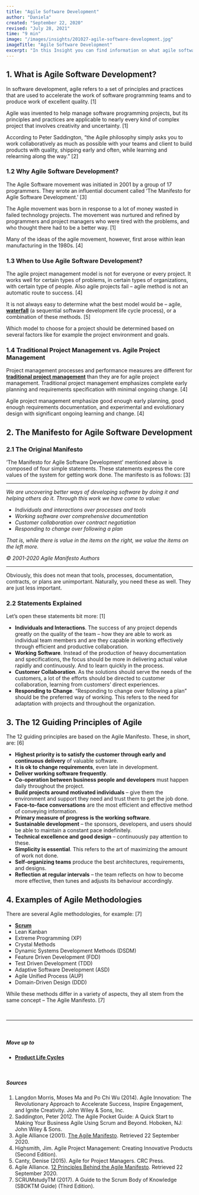 ```yaml
---
title: "Agile Software Development"
author: "Daniela"
created: "September 22, 2020"
revised: "July 28, 2021"
time: "9 min"
image: "/images/insights/201027-agile-software-development.jpg"
imageTitle: "Agile Software Development"
excerpt: "In this Insight you can find information on what agile software development is, why this method was created, and when it can be used. In addition, the Insight lists some examples of agile methods."
---
```


## 1. What is Agile Software Development?

In software development, agile refers to a set of principles and practices that are used to accelerate the work of software programming teams and to produce work of excellent quality. [1]

Agile was invented to help manage software programming projects, but its principles and practices are applicable to nearly every kind of complex project that involves creativity and uncertainty. [1]

According to Peter Saddington, “the Agile philosophy simply asks you to work collaboratively as much as possible with your teams and client to build products with quality, shipping early and often, while learning and relearning along the way.” [2]

### 1.2 Why Agile Software Development?

The Agile Software movement was initiated in 2001 by a group of 17 programmers. They wrote an influential document called ‘The Manifesto for Agile Software Development.’ [3]

The Agile movement was born in response to a lot of money wasted in failed technology projects. The movement was nurtured and refined by programmers and project managers who were tired with the problems, and who thought there had to be a better way. [1]

Many of the ideas of the agile movement, however, first arose within lean manufacturing in the 1980s. [4]

### 1.3 When to Use Agile Software Development?

The agile project management model is not for everyone or every project. It works well for certain types of problems, in certain types of organizations, with certain type of people. Also agile projects fail – agile method is not an automatic route to success. [4]

It is not always easy to determine what the best model would be – agile, [**waterfall**](/insights/waterfall-software-development) (a sequential software development life cycle process), or a combination of these methods. [5]

Which model to choose for a project should be determined based on several factors like for example the project environment and goals.

### 1.4 Traditional Project Management vs. Agile Project Management

Project management processes and performance measures are different for [**traditional project management**](/insights/project-management) than they are for agile project management. Traditional project management emphasizes complete early planning and requirements specification with minimal ongoing change. [4]

Agile project management emphasize good enough early planning, good enough requirements documentation, and experimental and evolutionary design with significant ongoing learning and change. [4]

## 2. The Manifesto for Agile Software Development

### 2.1 The Original Manifesto

‘The Manifesto for Agile Software Development’ mentioned above is composed of four simple statements. These statements express the core values of the system for getting work done. The manifesto is as follows: [3]

---

*We are uncovering better ways of developing software by doing it and helping others do it. Through this work we have come to value:*

- *Individuals and interactions over processes and tools*
- *Working software over comprehensive documentation*
- *Customer collaboration over contract negotiation*
- *Responding to change over following a plan*

*That is, while there is value in the items on the right, we value the items on the left more.*

*© 2001-2020 Agile Manifesto Authors*

---

Obviously, this does not mean that tools, processes, documentation, contracts, or plans are unimportant. Naturally, you need these as well. They are just less important.

### 2.2 Statements Explained

Let’s open these statements bit more: [1]

- **Individuals and Interactions**. The success of any project depends greatly on the quality of the team – how they are able to work as individual team members and are they capable in working effectively through efficient and productive collaboration.
- **Working Software**. Instead of the production of heavy documentation and specifications, the focus should be more in delivering actual value rapidly and continuously. And to learn quickly in the process.
- **Customer Collaboration**. As the solutions should serve the needs of the customers, a lot of the efforts should be directed to customer collaboration, learning from customers’ direct experiences.
- **Responding to Change**. “Responding to change over following a plan” should be the preferred way of working. This refers to the need for adaptation with projects and throughout the organization.

## 3. The 12 Guiding Principles of Agile

The 12 guiding principles are based on the Agile Manifesto. These, in short, are: [6]

- **Highest priority is to satisfy the customer through early and continuous delivery** of valuable software.
- **It is ok to change requirements**, even late in development.
- **Deliver working software frequently**.
- **Co-operation between business people and developers** must happen daily throughout the project.
- **Build projects around motivated individuals** – give them the environment and support they need and trust them to get the job done.
- **Face-to-face conversations** are the most efficient and effective method of conveying information.
- **Primary measure of progress is the working software**.
- **Sustainable development** – the sponsors, developers, and users should be able to maintain a constant pace indefinitely.
- **Technical excellence and good design** – continuously pay attention to these.
- **Simplicity is essential**. This refers to the art of maximizing the amount of work not done.
- **Self-organizing teams** produce the best architectures, requirements, and designs.
- **Reflection at regular intervals** – the team reflects on how to become more effective, then tunes and adjusts its behaviour accordingly.

## 4. Examples of Agile Methodologies

There are several Agile methodologies, for example: [7]

- [**Scrum**](/insights/scrum)
- Lean Kanban
- Extreme Programming (XP)
- Crystal Methods
- Dynamic Systems Development Methods (DSDM)
- Feature Driven Development (FDD)
- Test Driven Development (TDD)
- Adaptive Software Development (ASD)
- Agile Unified Process (AUP)
- Domain-Driven Design (DDD)

While these methods differ in a variety of aspects, they all stem from the same concept – The Agile Manifesto. [7]

&nbsp;

***
&nbsp;

##### Move up to

- [**Product Life Cycles**](/insights/product-lifecycles)

&nbsp;

##### Sources

1. Langdon Morris, Moses Ma and Po Chi Wu (2014). Agile Innovation: The Revolutionary Approach to Accelerate Success, Inspire Engagement, and Ignite Creativity. John Wiley & Sons, Inc.
2. Saddington, Peter 2012. The Agile Pocket Guide: A Quick Start to Making Your Business Agile Using Scrum and Beyond. Hoboken, NJ: John Wiley & Sons.
3. Agile Alliance (2001). [The Agile Manifesto](https://www.agilealliance.org/agile101/the-agile-manifesto/). Retrieved 22 September 2020.
4. Highsmith, Jim. Agile Project Management: Creating Innovative Products (Second Edition).
5. Canty, Denise (2015). Agile for Project Managers. CRC Press.
6. Agile Alliance. [12 Principles Behind the Agile Manifesto](https://www.agilealliance.org/agile101/12-principles-behind-the-agile-manifesto/). Retrieved 22 September 2020.
7. SCRUMstudyTM (2017). A Guide to the Scrum Body of Knowledge (SBOKTM Guide) (Third Edition).